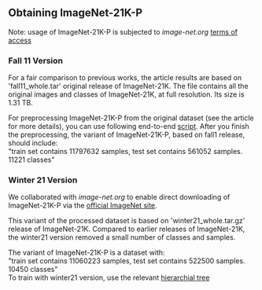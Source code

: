 ## Obtaining ImageNet-21K-P

Note: usage of ImageNet-21K-P is subjected to *image-net.org* [terms of access](https://image-net.org/download.php)

### Fall 11 Version
For a fair comparison to previous works, the article results are based on 'fall11_whole.tar' original release of ImageNet-21K.
The file contains all the original images and classes of ImageNet-21K, at full resolution. Its size is 1.31 TB.

For preprocessing ImageNet-21K-P from the original dataset (see the article for more details), you can use following end-to-end [script](./processing_script.sh).
After you finish the preprocessing, the variant of ImageNet-21K-P, based on fall1 release, should include:
<br>
"train set contains 11797632 samples, test set contains 561052 samples. 11221 classes"

### Winter 21 Version
We collaborated with *image-net.org* to enable direct downloading of ImageNet-21K-P via the [official ImageNet site](https://image-net.org/download.php).  

This variant of the processed dataset is based on 'winter21_whole.tar.gz' release of ImageNet-21K.
Compared to earlier releases of ImageNet-21K, the winter21 version removed a small number of classes and samples.

The variant of ImageNet-21K-P is a dataset with:
<br>
"train set contains 11060223 samples, test set contains 522500 samples. 10450 classes"
<br>
To train with winter21 version, use the relevant [hierarchial tree](https://miil-public-eu.oss-eu-central-1.aliyuncs.com/model-zoo/ImageNet_21K_P/resources/winter21/imagenet21k_miil_tree.pth)
